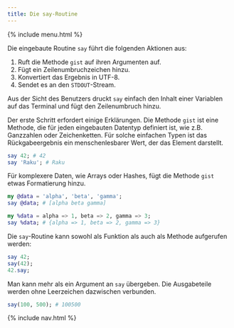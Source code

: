 ```yaml
---
title: Die say-Routine
---
```


{% include menu.html %}

Die eingebaute Routine `say` führt die folgenden Aktionen aus:

1. Ruft die Methode `gist` auf ihren Argumenten auf.
1. Fügt ein Zeilenumbruchzeichen hinzu.
1. Konvertiert das Ergebnis in UTF-8.
1. Sendet es an den `STDOUT`-Stream.

Aus der Sicht des Benutzers druckt `say` einfach den Inhalt einer Variablen auf das Terminal und fügt den Zeilenumbruch hinzu.

Der erste Schritt erfordert einige Erklärungen. Die Methode `gist` ist eine Methode, die für jeden eingebauten Datentyp definiert ist, wie z.B. Ganzzahlen oder Zeichenketten. Für solche einfachen Typen ist das Rückgabeergebnis ein menschenlesbarer Wert, der das Element darstellt.

```raku
say 42; # 42
say 'Raku'; # Raku
```

Für komplexere Daten, wie Arrays oder Hashes, fügt die Methode `gist` etwas Formatierung hinzu.

```raku
my @data = 'alpha', 'beta', 'gamma';
say @data; # [alpha beta gamma]

my %data = alpha => 1, beta => 2, gamma => 3;
say %data; # {alpha => 1, beta => 2, gamma => 3}
```

Die `say`-Routine kann sowohl als Funktion als auch als Methode aufgerufen werden:

```raku
say 42;
say(42);
42.say;
```

Man kann mehr als ein Argument an `say` übergeben. Die Ausgabeteile werden ohne Leerzeichen dazwischen verbunden.

```raku
say(100, 500); # 100500
```

{% include nav.html %}